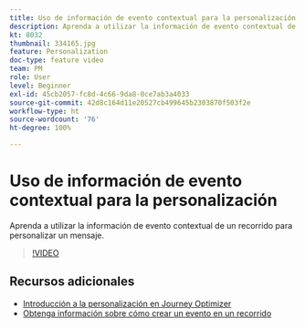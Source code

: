 ```yaml
---
title: Uso de información de evento contextual para la personalización
description: Aprenda a utilizar la información de evento contextual de un recorrido para personalizar un mensaje.
kt: 8032
thumbnail: 334165.jpg
feature: Personalization
doc-type: feature video
team: PM
role: User
level: Beginner
exl-id: 45cb2057-fc8d-4c66-9da8-0ce7ab3a4033
source-git-commit: 42d8c164d11e20527cb499645b2303870f503f2e
workflow-type: ht
source-wordcount: '76'
ht-degree: 100%

---
```


# Uso de información de evento contextual para la personalización

Aprenda a utilizar la información de evento contextual de un recorrido para personalizar un mensaje.

>[!VIDEO](https://video.tv.adobe.com/v/334165?quality=12)

## Recursos adicionales

* [Introducción a la personalización en Journey Optimizer](https://experienceleague.adobe.com/docs/journey-optimizer/using/create-messages/personalization/personalize.html?lang=es)
* [Obtenga información sobre cómo crear un evento en un recorrido](https://experienceleague.adobe.com/docs/journey-optimizer/using/get-started/configure-journeys/events-journeys/unitary-events/about-creating.html?lang=es)
